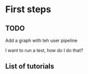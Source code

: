 # First steps

## TODO

Add a graph with teh user pipeline

I want to run a test, how do I do that?

## List of tutorials

